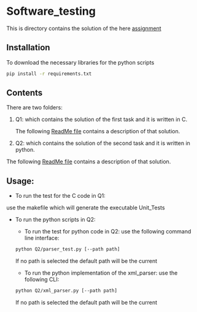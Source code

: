 # Software_testing
This is directory contains the solution of the here [assignment](SW_and_HW_functional_verification_Home_assignment_v16.pdf)



## Installation

To download the necessary libraries for the python scripts

```bash
pip install -r requirements.txt
```

## Contents

  There are two folders:
  1. Q1: which contains the solution of the first task and it is written in C.

      The following [ReadMe file](Q1/ReadMe.md) contains a description of that solution.

  1. Q2: which contains the solution of the second task and it is written in python.

  The following [ReadMe file](Q2/ReadMe.md) contains a description of that solution.

## Usage:

* To run the test for the C code in Q1:

 use the makefile which will generate the executable Unit_Tests

* To run the python scripts in Q2:


  - To run the test for python code in Q2:
  use the following command line interface:

  ```bash
  python Q2/parser_test.py [--path path]
  ```

  If no path is selected the default path will be the current

  - To run the python implementation of the xml_parser:
  use the following CLI:

  ```bash
  python Q2/xml_parser.py [--path path]
  ```

  If no path is selected the default path will be the current
